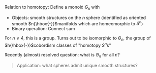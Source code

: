 












Relation to homotopy: Define a monoid $G_n$ with

-   Objects: smooth structures on the $n$ sphere (identified as oriented smooth $n{\hbox{-}}$manifolds which are homeomorphic to $S^n$)
-   Binary operation: Connect sum

For $n\neq 4$, this is a group. Turns out to be isomorphic to $\Theta_n$, the group of $h{\hbox{-}}$cobordism classes of "homotopy $S^n$s"

Recently (almost) resolved question: what is $\Theta_n$ for all $n$?

> Application: what spheres admit unique smooth structures?
